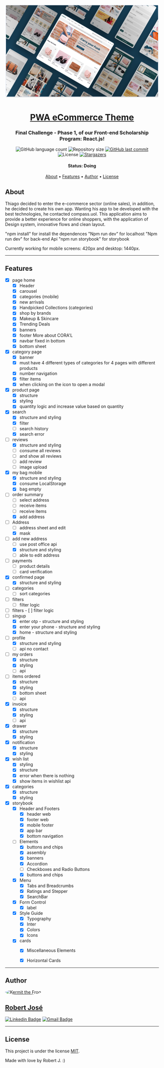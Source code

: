 <h1 align="center">
    <img alt="PWA eCommerce Theme" title="#week-planning" src="public/project-example.png" />
</h1>

<h1 align="center">
   <a href="#">PWA eCommerce Theme</a>
</h1>

<h3 align="center">
    Final Challenge - Phase 1, of our Front-end Scholarship Program: React.js!
</h3>

<p align="center">
  <img alt="GitHub language count" src="https://img.shields.io/github/languages/count/KermitTheSapo/compass-front-challenge-PWA-eCommerce-Theme">

  <img alt="Repository size" src="https://img.shields.io/github/repo-size/KermitTheSapo/compass-front-challenge-PWA-eCommerce-Theme">

  <a href="https://github.com/KermitTheSapo/compass-front-challenge-PWA-eCommerce-Theme/commits/master">
    <img alt="GitHub last commit" src="https://img.shields.io/github/last-commit/KermitTheSapo/compass-front-challenge-PWA-eCommerce-Theme">
  </a>
    
   <img alt="License" src="https://img.shields.io/badge/license-MIT-brightgreen">
   <a href="https://github.com/KermitTheSapo/compass-front-challenge-PWA-eCommerce-Theme/stargazers">
    <img alt="Stargazers" src="https://img.shields.io/github/stars/KermitTheSapo/compass-front-challenge-PWA-eCommerce-Theme?style=social">
  </a>

<h4 align="center"> 
	 Status: Doing
</h4>

<p align="center">
 <a href="#about">About</a> •
 <a href="#features">Features</a> •
 <a href="#author">Author</a> • 
 <a href="#user-content-license">License</a>

</p>


## About

Thiago decided to enter the e-commerce sector (online sales), in addition, he decided to create his own app. Wanting his app to be developed with the best technologies, he contacted compass.uol. This application aims to provide a better experience for online shoppers, with the application of Design system, innovative flows and clean layout.

"npm install" for install the dependences
"Npm run dev" for localhost
"Npm run dev" for back-end Api
"npm run storybook" for storybook

Currently working for mobile screens: 420px and desktop: 1440px.

---

## Features
- [X] page home
    - [X] Header
    - [X] carousel
    - [X] categories (mobile)
    - [X] new arrivals
    - [X] Handpicked Collections (categories)
    - [X] shop by brands
    - [X] Makeup & Skincare
    - [X] Trending Deals
    - [X] banners
    - [X] footer More about CORA'L
    - [X] navbar fixed in bottom
    - [X] bottom sheet

- [X] category page
    - [X] banner
    - [X] must have 4 different types of categories for 4 pages with different products
    - [X] number navigation
    - [X] filter items
    - [X] when clicking on the icon to open a modal

- [X] product page
    - [X] structure
    - [X] styling
    - [X] quantity logic and increase value based on quantity
- [X] search
     - [X] structure and styling
     - [X] filter
     - [ ] search history
     - [X] search error
- [ ] reviews
     - [X] structure and styling
     - [ ] consume all reviews
     - [ ] and show all reviews
     - [ ] add review
     - [ ] image upload
- [X] my bag mobile
     - [X] structure and styling
     - [X] consume LocalStorage
     - [X] bag empty
- [ ] order summary
     - [ ] select address
     - [ ] receive items
     - [ ] receive items
     - [X] add address
- [ ] Address
     - [ ] address sheet and edit
     - [X] mask
- [ ] add new address
     - [ ] use post office api
     - [X] structure and styling
     - [ ] able to edit address
- [ ] payments
     - [ ] product details
     - [ ] card verification
- [X] confirmed page
     - [X] structure and styling
- [ ] categories
     - [ ] sort categories
- [ ] filters
     - [ ] filter logic
- [ ] filters
      - [ ] filter logic
- [ ] singup
    - [X] enter otp - structure and styling
    - [X] enter your phone - structure and styling
    - [X] home - structure and styling
- [ ] profile
    - [X] structure and styling
    - [ ] api no contact
- [ ] my orders
    - [X] structure
    - [X] styling
    - [ ] api
- [ ] items ordered
    - [X] structure
    - [X] styling
    - [X] bottom sheet
    - [ ] api
- [X] invoice
    - [X] structure
    - [X] styling
    - [ ] api
- [X] drawer
    - [X] structure
    - [X] styling
- [X] notification
    - [X] structure
    - [X] styling
- [X] wish list
    - [X] styling
    - [X] structure
    - [X] error when there is nothing
    - [X] show items in wishlist api
- [X] categories
    - [X] structure
    - [X] styling

- [X] storybook
    - [X] Header and Footers
        - [X] header web
        - [X] footer web
        - [X] mobile footer
        - [X] app bar
        - [X] bottom navigation
    - [ ] Elements
        - [X] buttons and chips
        - [X] assembly
        - [X] banners
        - [X] Accordion
        - [ ] Checkboxes and Radio Buttons
        - [X] buttons and chips
    - [X] Menu
        - [X] Tabs and Breadcrumbs
        - [X] Ratings and Stepper
        - [X] SearchBar
    - [X] Form Control
        - [X] label
    - [X] Style Guide
        - [X] Typography
        - [X] Inter
        - [X] Colors
        - [X] Icons
    - [X] cards
        - [X] Miscellaneous Elements
        - [X] Horizontal Cards



  
---

## Author

<a href="#">
 <img style="border-radius: 50%;" src="https://avatars.githubusercontent.com/u/74118301?v=4" width="100px;" alt="Kermit the Frog"/>
<h2>Robert José</h2>

[![Linkedin Badge](https://img.shields.io/badge/-Robert-Jose?style=flat-square&logo=Linkedin&logoColor=white&link=https://www.linkedin.com/in/robertjosé/)](https://www.linkedin.com/in/robertjosé/) 
[![Gmail Badge](https://img.shields.io/badge/-rjsf06@gmail.com-c14438?style=flat-square&logo=Gmail&logoColor=white&link=mailto:tgmarinho@gmail.com)](mailto:rjsf06@gmail.com)

---

## License

This project is under the license [MIT](./LICENSE).

Made with love by Robert J. :)